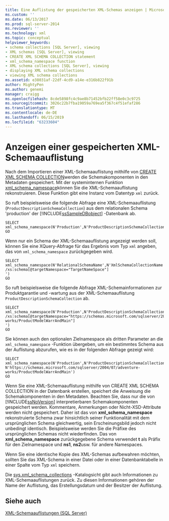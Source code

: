 ```yaml
---
title: Eine Auflistung der gespeicherten XML-Schemas anzeigen | Microsoft-Dokumentation
ms.custom: ''
ms.date: 06/13/2017
ms.prod: sql-server-2014
ms.reviewer: ''
ms.technology: xml
ms.topic: conceptual
helpviewer_keywords:
- schema collections [SQL Server], viewing
- XML schemas [SQL Server], viewing
- CREATE XML SCHEMA COLLECTION statement
- xml_schema_namespace function
- XML schema collections [SQL Server], viewing
- displaying XML schema collections
- viewing XML schema collections
ms.assetid: e38031af-22df-4cd9-a14e-e316b822f91b
author: MightyPen
ms.author: genemi
manager: craigg
ms.openlocfilehash: 8cde5898fc4c9ae8b71452bfb22ff58e0c3c9725
ms.sourcegitcommit: 3026c22b7fba19059a769ea5f367c4f51efaf286
ms.translationtype: MT
ms.contentlocale: de-DE
ms.lasthandoff: 06/15/2019
ms.locfileid: "63233604"
---
```

# <a name="view-a-stored-xml-schema-collection"></a>Anzeigen einer gespeicherten XML-Schemaauflistung
  Nach dem Importieren einer XML-Schemaauflistung mithilfe von [CREATE XML SCHEMA COLLECTION](/sql/t-sql/statements/create-xml-schema-collection-transact-sql)werden die Schemakomponenten in den Metadaten gespeichert. Mit der systeminternen Funktion [xml_schema_namespace](/sql/t-sql/xml/xml-schema-namespace)können Sie die XML-Schemaauflistung rekonstruieren. Diese Funktion gibt eine Instanz vom Datentyp `xml` zurück.  
  
 So ruft beispielsweise die folgende Abfrage eine XML-Schemaauflistung (`ProductDescriptionSchemaCollection`) aus dem relationalen Schema 'production' der [!INCLUDE[ssSampleDBobject](../../includes/sssampledbobject-md.md)] -Datenbank ab.  
  
```  
SELECT xml_schema_namespace(N'Production',N'ProductDescriptionSchemaCollection')  
GO  
```  
  
 Wenn nur ein Schema der XML-Schemaauflistung angezeigt werden soll, können Sie eine XQuery-Abfrage für das Ergebnis vom Typ `xml` angeben, das von `xml_schema_namespace` zurückgegeben wird.  
  
```  
SELECT xml_schema_namespace(N'RelationalSchemaName',N'XmlSchemaCollectionName').query('  
/xs:schema[@targetNamespace="TargetNameSpace"]  
')  
GO  
```  
  
 So ruft beispielsweise die folgende Abfrage XML-Schemainformationen zur Produktgarantie und -wartung aus der XML-Schemaauflistung `ProductDescriptionSchemaCollection` ab.  
  
```  
SELECT xml_schema_namespace(N'Production',N'ProductDescriptionSchemaCollection').query('  
/xs:schema[@targetNamespace="https://schemas.microsoft.com/sqlserver/2004/07/adventure-works/ProductModelWarrAndMain"]  
')  
GO  
```  
  
 Sie können auch den optionalen Zielnamespace als dritten Parameter an die `xml_schema_namespace` -Funktion übergeben, um ein bestimmtes Schema aus der Auflistung abzurufen, wie es in der folgenden Abfrage gezeigt wird:  
  
```  
SELECT xml_schema_namespace(N'Production',N'ProductDescriptionSchemaCollection', N'https://schemas.microsoft.com/sqlserver/2004/07/adventure-works/ProductModelWarrAndMain')  
GO  
```  
  
 Wenn Sie eine XML-Schemaauflistung mithilfe von CREATE XML SCHEMA COLLECTION in der Datenbank erstellen, speichert die Anweisung die Schemakomponenten in den Metadaten. Beachten Sie, dass nur die von [!INCLUDE[ssNoVersion](../../includes/ssnoversion-md.md)] interpretierbaren Schemakomponenten gespeichert werden. Kommentare, Anmerkungen oder Nicht-XSD-Attribute werden nicht gespeichert. Daher ist das von **xml_schema_namespace** rekonstruierte Schema zwar hinsichtlich seiner Funktionalität mit dem ursprünglichen Schema gleichwertig, sein Erscheinungsbild jedoch nicht unbedingt identisch. Beispielsweise werden Sie die Präfixe des ursprünglichen Schemas nicht wiederfinden. Das von **xml_schema_namespace** zurückgegebene Schema verwendet **t** als Präfix für den Zielnamespace und **ns1**, **ns2**usw. für andere Namespaces.  
  
 Wenn Sie eine identische Kopie des XML-Schemas aufbewahren möchten, sollten Sie das XML-Schema in einer Datei oder in einer Datenbanktabelle in einer Spalte vom Typ `xml` speichern.  
  
 Die [sys.xml_schema_collections](/sql/relational-databases/system-catalog-views/sys-xml-schema-collections-transact-sql) -Katalogsicht gibt auch Informationen zu XML-Schemaauflistungen zurück. Zu diesen Informationen gehören der Name der Auflistung, das Erstellungsdatum und der Besitzer der Auflistung.  
  
## <a name="see-also"></a>Siehe auch  
 [XML-Schemaauflistungen &#40;SQL Server&#41;](xml-schema-collections-sql-server.md)  
  
  
